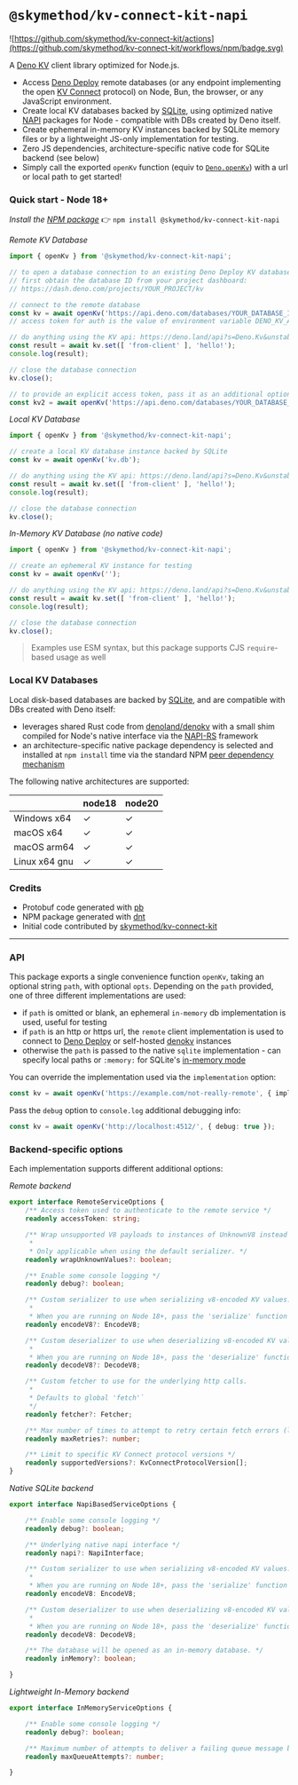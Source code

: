 # `@skymethod/kv-connect-kit-napi`

![https://github.com/skymethod/kv-connect-kit/actions](https://github.com/skymethod/kv-connect-kit/workflows/npm/badge.svg)

A [Deno KV](https://deno.com/kv) client library optimized for Node.js.
 - Access [Deno Deploy](https://deno.com/deploy) remote databases (or any endpoint implementing the open [KV Connect](https://github.com/denoland/denokv/blob/main/proto/kv-connect.md) protocol) on Node, Bun, the browser, or any JavaScript environment.
 - Create local KV databases backed by [SQLite](https://www.sqlite.org/index.html), using optimized native [NAPI](https://nodejs.org/docs/latest-v18.x/api/n-api.html) packages for Node - compatible with DBs created by Deno itself.
 - Create ephemeral in-memory KV instances backed by SQLite memory files or by a lightweight JS-only implementation for testing.
 - Zero JS dependencies, architecture-specific native code for SQLite backend (see below)
 - Simply call the exported `openKv` function (equiv to [`Deno.openKv`](https://deno.land/api?s=Deno.openKv&unstable)) with a url or local path to get started!

### Quick start - Node 18+
_Install the [NPM package](https://www.npmjs.com/package/@skymethod/kv-connect-kit-napi)_ 👉 `npm install @skymethod/kv-connect-kit-napi`

_Remote KV Database_
```ts
import { openKv } from '@skymethod/kv-connect-kit-napi';

// to open a database connection to an existing Deno Deploy KV database,
// first obtain the database ID from your project dashboard: 
// https://dash.deno.com/projects/YOUR_PROJECT/kv

// connect to the remote database
const kv = await openKv('https://api.deno.com/databases/YOUR_DATABASE_ID/connect');
// access token for auth is the value of environment variable DENO_KV_ACCESS_TOKEN by default

// do anything using the KV api: https://deno.land/api?s=Deno.Kv&unstable
const result = await kv.set([ 'from-client' ], 'hello!');
console.log(result);

// close the database connection
kv.close();

// to provide an explicit access token, pass it as an additional option
const kv2 = await openKv('https://api.deno.com/databases/YOUR_DATABASE_ID/connect', { accessToken: mySecretAccessToken });
```

_Local KV Database_
```ts
import { openKv } from '@skymethod/kv-connect-kit-napi';

// create a local KV database instance backed by SQLite
const kv = await openKv('kv.db');

// do anything using the KV api: https://deno.land/api?s=Deno.Kv&unstable
const result = await kv.set([ 'from-client' ], 'hello!');
console.log(result);

// close the database connection
kv.close();
```

_In-Memory KV Database (no native code)_
```ts
import { openKv } from '@skymethod/kv-connect-kit-napi';

// create an ephemeral KV instance for testing
const kv = await openKv('');

// do anything using the KV api: https://deno.land/api?s=Deno.Kv&unstable
const result = await kv.set([ 'from-client' ], 'hello!');
console.log(result);

// close the database connection
kv.close();
```

> Examples use ESM syntax, but this package supports CJS `require`-based usage as well

### Local KV Databases

Local disk-based databases are backed by [SQLite](https://www.sqlite.org/index.html), and are compatible with DBs created with Deno itself:
 - leverages shared Rust code from [denoland/denokv](https://github.com/denoland/denokv) with a small shim compiled for Node's native interface via the [NAPI-RS](https://napi.rs/) framework
 - an architecture-specific native package dependency is selected and installed at `npm install` time via the standard NPM [peer dependency mechanism](https://docs.npmjs.com/cli/v10/configuring-npm/package-json#peerdependencies)

The following native architectures are supported:

|                  | node18 | node20 |
| ---------------- | ------ | ------ |
| Windows x64      | ✓      | ✓      |
| macOS x64        | ✓      | ✓      |
| macOS arm64      | ✓      | ✓      |
| Linux x64 gnu    | ✓      | ✓      |

### Credits

- Protobuf code generated with [pb](https://deno.land/x/pbkit/cli/pb/README.md)
- NPM package generated with [dnt](https://github.com/denoland/dnt)
- Initial code contributed by [skymethod/kv-connect-kit](https://github.com/skymethod/kv-connect-kit)

---

### API

This package exports a single convenience function `openKv`, taking an optional string `path`, with optional `opts`.  Depending on the `path` provided, one of three different implementations are used:
 - if `path` is omitted or blank, an ephemeral `in-memory` db implementation is used, useful for testing
 - if `path` is an http or https url, the `remote` client implementation is used to connect to [Deno Deploy](https://deno.com/deploy) or self-hosted [denokv](https://github.com/denoland/denokv) instances
 - otherwise the `path` is passed to the native `sqlite` implementation - can specify local paths or `:memory:` for SQLite's [in-memory mode](https://www.sqlite.org/inmemorydb.html)

You can override the implementation used via the `implementation` option:
```ts
const kv = await openKv('https://example.com/not-really-remote', { implementation: 'in-memory' });
```

Pass the `debug` option to `console.log` additional debugging info:
```ts
const kv = await openKv('http://localhost:4512/', { debug: true });
```

### Backend-specific options

Each implementation supports different additional options:

_Remote backend_
```ts
export interface RemoteServiceOptions {
    /** Access token used to authenticate to the remote service */
    readonly accessToken: string;

    /** Wrap unsupported V8 payloads to instances of UnknownV8 instead of failing.
     * 
     * Only applicable when using the default serializer. */
    readonly wrapUnknownValues?: boolean;

    /** Enable some console logging */
    readonly debug?: boolean;

    /** Custom serializer to use when serializing v8-encoded KV values.
     * 
     * When you are running on Node 18+, pass the 'serialize' function in Node's 'v8' module. */
    readonly encodeV8?: EncodeV8;

    /** Custom deserializer to use when deserializing v8-encoded KV values.
     * 
     * When you are running on Node 18+, pass the 'deserialize' function in Node's 'v8' module. */
    readonly decodeV8?: DecodeV8;

    /** Custom fetcher to use for the underlying http calls.
     * 
     * Defaults to global 'fetch'`
     */
    readonly fetcher?: Fetcher;

    /** Max number of times to attempt to retry certain fetch errors (like 5xx) */
    readonly maxRetries?: number;

    /** Limit to specific KV Connect protocol versions */
    readonly supportedVersions?: KvConnectProtocolVersion[];
}
```

_Native SQLite backend_
```ts
export interface NapiBasedServiceOptions {

    /** Enable some console logging */
    readonly debug?: boolean;

    /** Underlying native napi interface */
    readonly napi?: NapiInterface;

    /** Custom serializer to use when serializing v8-encoded KV values.
     * 
     * When you are running on Node 18+, pass the 'serialize' function in Node's 'v8' module. */
    readonly encodeV8: EncodeV8;

    /** Custom deserializer to use when deserializing v8-encoded KV values.
     * 
     * When you are running on Node 18+, pass the 'deserialize' function in Node's 'v8' module. */
    readonly decodeV8: DecodeV8;

    /** The database will be opened as an in-memory database. */
    readonly inMemory?: boolean;

}
```

_Lightweight In-Memory backend_
```ts
export interface InMemoryServiceOptions {

    /** Enable some console logging */
    readonly debug?: boolean;

    /** Maximum number of attempts to deliver a failing queue message before giving up. Defaults to 10. */
    readonly maxQueueAttempts?: number;

}
```